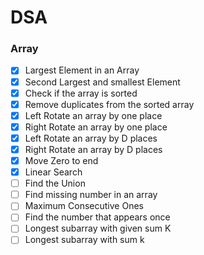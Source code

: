 # DSA


### Array
  - [x] Largest Element in an Array
  - [x] Second Largest and smallest Element
  - [x] Check if the array is sorted
  - [x] Remove duplicates from the sorted array
  - [x] Left Rotate an array by one place
  - [x] Right Rotate an array by one place
  - [x] Left Rotate an array by D places
  - [x] Right Rotate an array by D places
  - [x] Move Zero to end
  - [x] Linear Search
  - [ ] Find the Union
  - [ ] Find missing number in an array
  - [ ] Maximum Consecutive Ones
  - [ ] Find the number that appears once
  - [ ] Longest subarray with given sum K
  - [ ] Longest subarray with sum k

